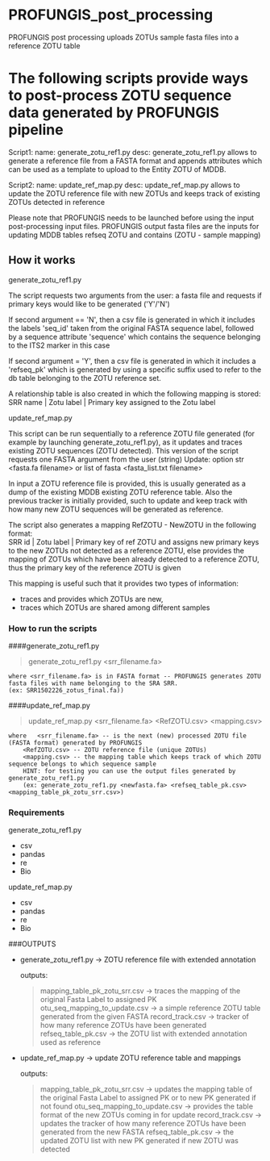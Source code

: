 # PROFUNGIS_post_processing
PROFUNGIS post processing uploads ZOTUs sample fasta files into a reference ZOTU table

# The following scripts provide ways to post-process ZOTU sequence data generated by PROFUNGIS pipeline
Script1: 
name: generate_zotu_ref1.py
desc: generate_zotu_ref1.py allows to generate a reference file from a FASTA format and appends attributes which can be used as a template to upload to the Entity ZOTU of MDDB.

Script2:
name: update_ref_map.py
desc: update_ref_map.py allows to update the ZOTU reference file with new ZOTUs and keeps track of existing ZOTUs detected in reference

Please note that PROFUNGIS needs to be launched before using the input post-processing input files.
PROFUNGIS output fasta files are the inputs for updating MDDB tables refseq ZOTU and contains (ZOTU - sample mapping)

## How it works

  generate_zotu_ref1.py

The script requests two arguments from the user: 
a fasta file and requests if primary keys would like to be generated ('Y'/'N') 

If second argument == 'N', then a csv file is generated in which it includes the labels 'seq_id' taken
from the original FASTA sequence label, followed by a sequence attribute 'sequence' which contains 
the sequence belonging to the ITS2 marker in this case

If second argument = 'Y', then a csv file is generated in which it includes a 'refseq_pk' 
which is generated by using a specific suffix used to refer to the db table belonging to 
the ZOTU reference set.

A relationship table is also created in which the following mapping is stored: 
SRR name | Zotu label | Primary key assigned to the Zotu label


  update_ref_map.py

This script can be run sequentially to a reference ZOTU file generated (for example by launching generate_zotu_ref1.py), 
as it updates and traces existing ZOTU sequences (ZOTU detected).
This version of the script requests one FASTA argument from the user (string)
Update: option str <fasta.fa filename> or list of fasta <fasta_list.txt filename>

In input a ZOTU reference file is provided, this is usually generated as a dump of the existing 
MDDB existing ZOTU reference table. 
Also the previous tracker is initially provided, such to update and keep track with how many
new ZOTU sequences will be generated as reference.

The script also generates a mapping RefZOTU - NewZOTU in the following format:  
SRR id | Zotu label | Primary key of ref ZOTU
and assigns new primary keys to the new ZOTUs not detected as a reference ZOTU, else provides the mapping of ZOTUs which have been already detected
to a reference ZOTU, thus the primary key of the reference ZOTU is given 

This mapping is useful such that it provides two types of information:
- traces and provides which ZOTUs are new, 
- traces which ZOTUs are shared among different samples


### How to run the scripts

####generate_zotu_ref1.py

>generate_zotu_ref1.py <srr_filename.fa> 

	where <srr_filename.fa> is in FASTA format -- PROFUNGIS generates ZOTU fasta files with name belonging to the SRA SRR. 
  	(ex: SRR1502226_zotus_final.fa))


####update_ref_map.py
>update_ref_map.py <srr_filename.fa> <RefZOTU.csv> <mapping.csv>
	
	where	<srr_filename.fa> -- is the next (new) processed ZOTU file (FASTA format) generated by PROFUNGIS
		<RefZOTU.csv> -- ZOTU reference file (unique ZOTUs)
		<mapping.csv> -- the mapping table which keeps track of which ZOTU sequence belongs to which sequence sample 
		HINT: for testing you can use the output files generated by generate_zotu_ref1.py
		(ex: generate_zotu_ref1.py <newfasta.fa> <refseq_table_pk.csv> <mapping_table_pk_zotu_srr.csv>)

 
### Requirements

generate_zotu_ref1.py
- csv
- pandas
- re
- Bio


update_ref_map.py
- csv
- pandas
- re
- Bio 


###OUTPUTS

- generate_zotu_ref1.py -> ZOTU reference file with extended annotation

	outputs:
	>mapping_table_pk_zotu_srr.csv -> traces the mapping of the original Fasta Label to assigned PK
	>otu_seq_mapping_to_update.csv -> a simple reference ZOTU table generated from the given FASTA
	>record_track.csv -> tracker of how many reference ZOTUs have been generated
	>refseq_table_pk.csv -> the ZOTU list with extended annotation used as reference


- update_ref_map.py -> update ZOTU reference table and mappings
	
	outputs:
	>mapping_table_pk_zotu_srr.csv -> updates the mapping table of the original Fasta Label to assigned PK or to new PK generated if not found
	>otu_seq_mapping_to_update.csv -> provides the table format of the new ZOTUs coming in for update
	>record_track.csv -> updates the tracker of how many reference ZOTUs have been generated from the new FASTA
	>refseq_table_pk.csv -> the updated ZOTU list with new PK generated if new ZOTU was detected





